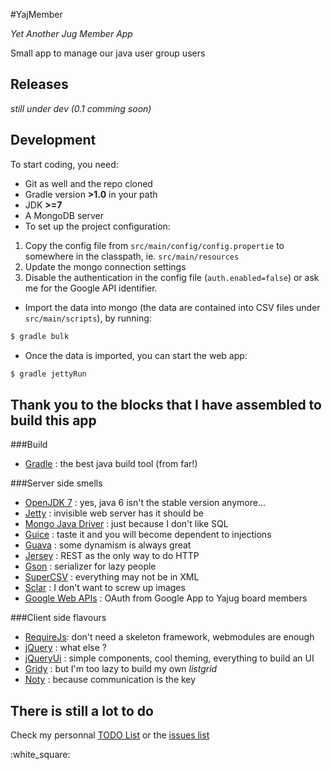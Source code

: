 #YajMember

_Yet Another Jug Member App_

Small app to manage our java user group users

## Releases

_still under dev (0.1 comming soon)_

## Development

To start coding, you need:

* Git as well and the repo cloned
* Gradle version **>1.0** in your path
* JDK **>=7**
* A MongoDB server
* To set up the project configuration:
 1. Copy the config file from `src/main/config/config.propertie` to somewhere in the classpath, ie. `src/main/resources`
 2. Update the mongo connection settings
 3. Disable the authentication in the config file (`auth.enabled=false`) or ask me for the Google API identifier.
* Import the data into mongo (the data are contained into CSV files under `src/main/scripts`), by running: 

```bash
$ gradle bulk
```

* Once the data is imported, you can start the web app:

```bash
$ gradle jettyRun
```


## Thank you to the blocks that I have assembled to build this app

###Build

* [Gradle](http://www.gradle.org/) : the best java build tool (from far!)

###Server side smells

* [OpenJDK 7](http://openjdk.java.net/projects/jdk7/) : yes, java 6 isn't the stable version anymore... 
* [Jetty](http://www.eclipse.org/jetty/) : invisible web server has it should be
* [Mongo Java Driver](https://github.com/mongodb/mongo-java-driver) : just because I don't like SQL
* [Guice](http://code.google.com/p/google-guice/) : taste it and you will become dependent to injections
* [Guava](http://code.google.com/p/guava-libraries/) : some dynamism is always great
* [Jersey](http://jersey.java.net/) : REST as the only way to do HTTP
* [Gson](http://code.google.com/p/google-gson/) : serializer for lazy people
* [SuperCSV](http://supercsv.sourceforge.net/) : everything may not be in XML
* [Sclar](http://www.thebuzzmedia.com/software/imgscalr-java-image-scaling-library/) : I don't want to screw up images
* [Google Web APIs](http://code.google.com/p/google-api-java-client/) : OAuth from Google App to Yajug board members 

###Client side flavours

* [RequireJs](http://requirejs.org/): don't need a skeleton framework, webmodules are enough
* [jQuery](http://jquery.com/) : what else ?
* [jQueryUi](http://jqueryui.com/) : simple components, cool theming, everything to build an UI 
* [Gridy](https://github.com/wbotelhos/gridy) : but I'm too lazy to build my own _listgrid_
* [Noty](http://needim.github.com/noty/) : because communication is the key

## There is still a lot to do

Check my personnal [TODO List](TODO.md) or the [issues list](https://github.com/krampstudio/YajMember/issues)

:white_square:
